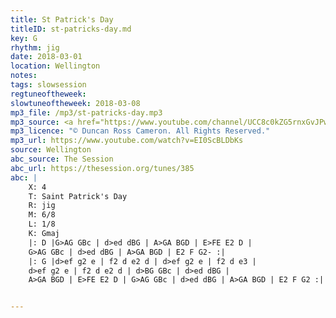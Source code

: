 ```yaml
---
title: St Patrick's Day
titleID: st-patricks-day.md
key: G
rhythm: jig
date: 2018-03-01
location: Wellington
notes:
tags: slowsession 
regtuneoftheweek:
slowtuneoftheweek: 2018-03-08
mp3_file: /mp3/st-patricks-day.mp3
mp3_source: <a href="https://www.youtube.com/channel/UCC8c0kZG5rnxGvJPwaYvBkg">Duncan Ross Cameron</a>
mp3_licence: "© Duncan Ross Cameron. All Rights Reserved."
mp3_url: https://www.youtube.com/watch?v=EI0ScBLDbKs
source: Wellington
abc_source: The Session
abc_url: https://thesession.org/tunes/385
abc: |
    X: 4
    T: Saint Patrick's Day
    R: jig
    M: 6/8
    L: 1/8
    K: Gmaj
    |: D |G>AG GBc | d>ed dBG | A>GA BGD | E>FE E2 D |
    G>AG GBc | d>ed dBG | A>GA BGD | E2 F G2- :|
    |: G |d>ef g2 e | f2 d e2 d | d>ef g2 e | f2 d e3 |
    d>ef g2 e | f2 d e2 d | d>BG GBc | d>ed dBG |
    A>GA BGD | E>FE E2 D | G>AG GBc | d>ed dBG | A>GA BGD | E2 F G2 :|


---
```

